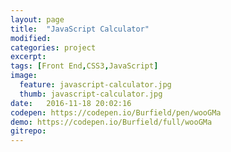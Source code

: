 ```yaml
---
layout: page
title:  "JavaScript Calculator"
modified:
categories: project
excerpt:
tags: [Front End,CSS3,JavaScript]
image: 
  feature: javascript-calculator.jpg
  thumb: javascript-calculator.jpg
date:   2016-11-18 20:02:16
codepen: https://codepen.io/Burfield/pen/wooGMa
demo: https://codepen.io/Burfield/full/wooGMa
gitrepo:
---
```

